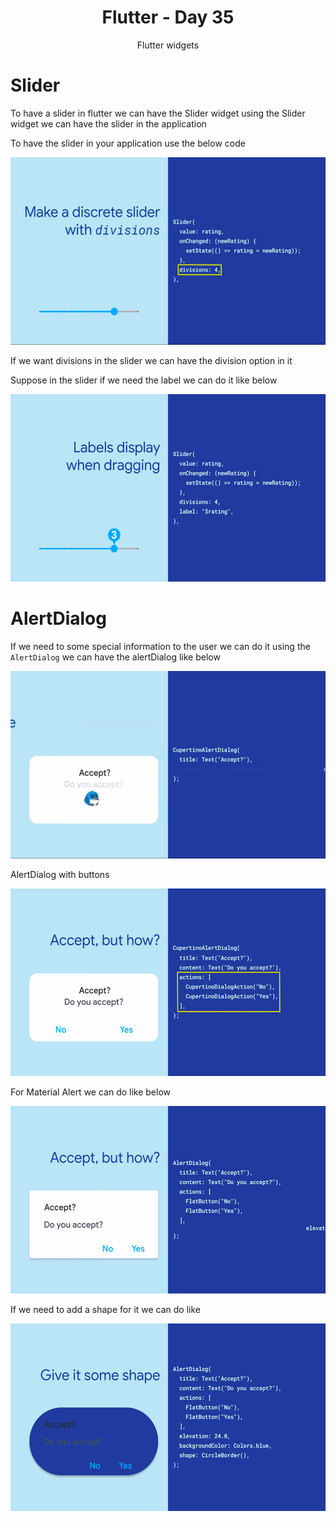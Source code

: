 <div align="center">
  <h1>Flutter - Day 35</h1>
  <p>Flutter widgets</p>
</div>

# Slider

To have a slider in flutter we can have the Slider widget using the Slider widget we can have the slider in the application

To have the slider in your application use the below code

<div align="center">
   <img src="../../assets/Day35/slidersdivision.png" alt="flutter" height="300">
</div>

If we want divisions in the slider we can have the division option in it

Suppose in the slider if we need the label we can do it like below

<div align="center">
   <img src="../../assets/Day35/labelparameter.png" alt="flutter" height="300">
</div>

# AlertDialog

If we need to some special information to the user we can do it using the `AlertDialog` we can have the alertDialog like below

<div align="center">
   <img src="../../assets/Day35/alertdialog.png" alt="flutter" height="300">
</div>

AlertDialog with buttons

<div align="center">
   <img src="../../assets/Day35/buttons.png" alt="flutter" height="300">
</div>


For Material Alert we can do like below

<div align="center">
   <img src="../../assets/Day35/materialalert.png" alt="flutter" height="300">
</div>

If we need to add a shape for it we can do like 

<div align="center">
   <img src="../../assets/Day35/shape.png" alt="flutter" height="300">
</div>
